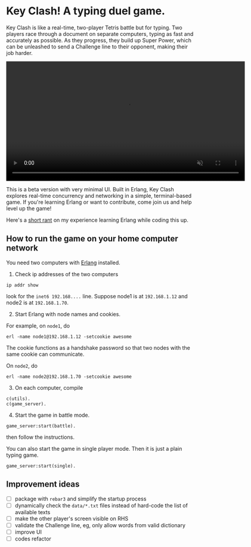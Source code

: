 # Key Clash! A typing duel game.

Key Clash is like a real-time, two-player Tetris battle but for typing. Two players race through a document on separate computers, typing as fast and accurately as possible. As they progress, they build up Super Power, which can be unleashed to send a Challenge line to their opponent, making their job harder.

<video autoplay muted playsinline controls width="640">
  <source src="output.mp4" type="video/mp4">
  Your browser does not support the video tag.
</video>

This is a beta version with very minimal UI. Built in Erlang, Key Clash explores real-time concurrency and networking in a simple, terminal-based game. If you're learning Erlang or want to contribute, come join us and help level up the game!

Here's a [short rant](https://princengoc.github.io/key_clash.html) on my experience learning Erlang while coding this up. 

## How to run the game on your home computer network

You need two computers with [Erlang](https://www.erlang.org/) installed. 

1. Check ip addresses of the two computers

```
ip addr show
```
look for the ``inet6 192.168....`` line. Suppose node1 is at ``192.168.1.12`` and node2 is at ``192.168.1.70``. 

2. Start Erlang with node names and cookies. 

For example, on ``node1``, do
```
erl -name node1@192.168.1.12 -setcookie awesome
```
The cookie functions as a handshake password so that two nodes with the same cookie can communicate. 

On ``node2``, do
```
erl -name node2@192.168.1.70 -setcookie awesome
```

3. On each computer, compile
```
c(utils).
c(game_server).
```

4. Start the game in battle mode. 
```
game_server:start(battle).
```
then follow the instructions.

You can also start the game in single player mode. Then it is just a plain typing game. 
```
game_server:start(single). 
```

## Improvement ideas

* [ ] package with ``rebar3`` and simplify the startup process
* [ ] dynamically check the ``data/*.txt`` files instead of hard-code the list of available texts
* [ ] make the other player's screen visible on RHS
* [ ] validate the Challenge line, eg, only allow words from valid dictionary
* [ ] improve UI
* [ ] codes refactor